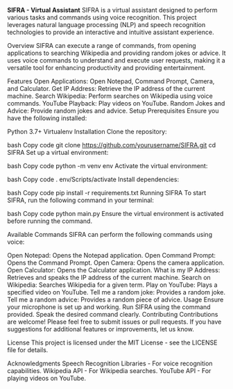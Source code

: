**SIFRA - Virtual Assistant**
SIFRA is a virtual assistant designed to perform various tasks and commands using voice recognition. This project leverages natural language processing (NLP) and speech recognition technologies to provide an interactive and intuitive assistant experience.

Overview
SIFRA can execute a range of commands, from opening applications to searching Wikipedia and providing random jokes or advice. It uses voice commands to understand and execute user requests, making it a versatile tool for enhancing productivity and providing entertainment.

Features
Open Applications: Open Notepad, Command Prompt, Camera, and Calculator.
Get IP Address: Retrieve the IP address of the current machine.
Search Wikipedia: Perform searches on Wikipedia using voice commands.
YouTube Playback: Play videos on YouTube.
Random Jokes and Advice: Provide random jokes and advice.
Setup
Prerequisites
Ensure you have the following installed:

Python 3.7+
Virtualenv
Installation
Clone the repository:

bash
Copy code
git clone https://github.com/yourusername/SIFRA.git
cd SIFRA
Set up a virtual environment:

bash
Copy code
python -m venv env
Activate the virtual environment:

bash
Copy code
. env/Scripts/activate
Install dependencies:

bash
Copy code
pip install -r requirements.txt
Running SIFRA
To start SIFRA, run the following command in your terminal:

bash
Copy code
python main.py
Ensure the virtual environment is activated before running the command.

Available Commands
SIFRA can perform the following commands using voice:

Open Notepad: Opens the Notepad application.
Open Command Prompt: Opens the Command Prompt.
Open Camera: Opens the camera application.
Open Calculator: Opens the Calculator application.
What is my IP Address: Retrieves and speaks the IP address of the current machine.
Search on Wikipedia: Searches Wikipedia for a given term.
Play on YouTube: Plays a specified video on YouTube.
Tell me a random joke: Provides a random joke.
Tell me a random advice: Provides a random piece of advice.
Usage
Ensure your microphone is set up and working.
Run SIFRA using the command provided.
Speak the desired command clearly.
Contributing
Contributions are welcome! Please feel free to submit issues or pull requests. If you have suggestions for additional features or improvements, let us know.

License
This project is licensed under the MIT License - see the LICENSE file for details.

Acknowledgments
Speech Recognition Libraries - For voice recognition capabilities.
Wikipedia API - For Wikipedia searches.
YouTube API - For playing videos on YouTube.
